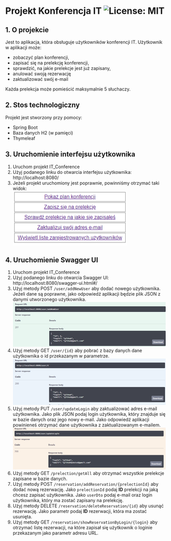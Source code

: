 # Projekt Konferencja IT    ![License: MIT](https://img.shields.io/badge/License-MIT-yellow.svg)


## 1. O projekcie
Jest to aplikacja, która obsługuje użytkowników konferencji IT. 
Użytkownik w aplikacji może:
* zobaczyć plan konferencji, 
* zapisać się na prelekcję konferencji,
* sprawdzić, na jakie prelekcje jest już zapisany,
* anulować swoją rezerwację 
* zaktualizować swój e-mail<br/> 

Każda prelekcja może pomieścić maksymalnie 5 słuchaczy.
## 2. Stos technologiczny
Projekt jest stworzony przy pomocy:
* Spring Boot
* Baza danych H2 (w pamięci)
* Thymeleaf

## 3. Uruchomienie interfejsu użytkownika
1. Uruchom projekt IT_Conference
2. Użyj podanego linku do otwarcia interfejsu użytkownika: http://localhost:8080/
3. Jeżeli projekt uruchomiony jest poprawnie, powinniśmy otrzymać taki widok:<br/>
   ![UI_IT_Conference](.\docs-photo\UI_IT_Conference.png)

## 4. Uruchomienie Swagger UI 
1. Uruchom projekt IT_Conference
2. Użyj podanego linku do otwarcia Swagger UI: http://localhost:8080/swagger-ui.html#/
3. Użyj metody POST `/user/addNewUser` aby dodać nowego użytkownika. Jeżeli dane są poprawne, jako odpowiedź aplikacji będzie plik JSON z danymi utworzonego użytkownika.
   ![createUser](.\docs-photo\createUSer.png)
4. Użyj metody GET `/user/{id}` aby pobrać z bazy danych dane użytkownika o id przekazanym w parametrze. 
![getUser](.\docs-photo\getUser.png)
5. Użyj metody PUT `/user/updateLogin` aby zaktualizować adres e-mail użytkownika. Jako plik JSON podaj login użytkownika, który znajduje się w bazie danych oraz jego nowy e-mail. Jako odpowiedź aplikacji powinieneś otrzymać dane użytkownika z zaktualizowanym e-mailem.
   ![updateEmail](.\docs-photo\updateEmail.png)
6. Użyj metody GET `/prelection/getAll` aby otrzymać wszystkie prelekcje zapisane w bazie danych.
7. Użyj metody POST `/reservation/addReservation/{prelectionId}` aby dodać nową rezerwację. Jako `prelectionId` podaj **ID** prelekcji na jaką chcesz zapisać użytkownika. Jako `userDto` podaj e-mail oraz login użytkownika, który ma zostać zapisany na prelekcję.
8. Użyj metody DELETE `/reservation/deleteReservation/{id}` aby usunąć rezerwację. Jako parametr podaj **ID** rezerwacji, która ma zostać usunięta.
9. Użyj metody GET `/reservation/showReservationByLogin/{login}` aby otrzymać listę rezerwacji, na które zapisał się użytkownik o loginie przekazanym jako parametr adresu URL.
